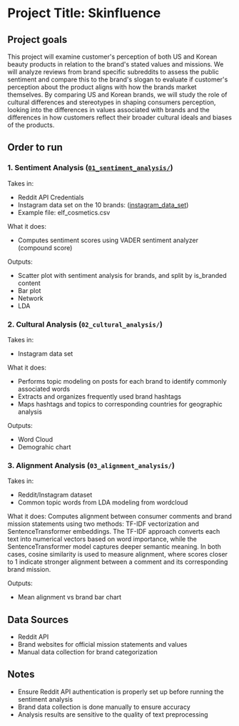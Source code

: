 # Project Title: Skinfluence

## Project goals

This project will examine customer's perception of both US and Korean beauty products in relation to the brand's stated values and missions. We will analyze reviews from brand specific subreddits to assess the public sentiment and compare this to the brand's slogan to evaluate if customer's perception about the product aligns with how the brands market themselves. By comparing US and Korean brands, we will study the role of cultural differences and stereotypes in shaping consumers perception, looking into the differences in values associated with brands and the differences in how customers reflect their broader cultural ideals and biases of the products.

## Order to run

### 1. Sentiment Analysis ([`01_sentiment_analysis/`](01_sentiment_analysis/))

Takes in:
- Reddit API Credentials
- Instagram data set on the 10 brands: ([instagram_data_set](data/instagram))
- Example file: elf_cosmetics.csv

What it does:
- Computes sentiment scores using VADER sentiment analyzer (compound score)

Outputs:
- Scatter plot with sentiment analysis for brands, and split by is_branded content 
- Bar plot
- Network 
- LDA 

### 2. Cultural Analysis (`02_cultural_analysis/`)

Takes in:
- Instagram data set 

What it does:
- Performs topic modeling on posts for each brand to identify commonly associated words
- Extracts and organizes frequently used brand hashtags
- Maps hashtags and topics to corresponding countries for geographic analysis

Outputs:
- Word Cloud
- Demograhic chart 

### 3. Alignment Analysis (`03_alignment_analysis/`)

Takes in:
- Reddit/Instagram dataset 
- Common topic words from LDA modeling from wordcloud

What it does:
Computes alignment between consumer comments and brand mission statements using two methods: TF-IDF vectorization and SentenceTransformer embeddings. The TF-IDF approach converts each text into numerical vectors based on word importance, while the SentenceTransformer model captures deeper semantic meaning. In both cases, cosine similarity is used to measure alignment, where scores closer to 1 indicate stronger alignment between a comment and its corresponding brand mission.

Outputs:
- Mean alignment vs brand bar chart

## Data Sources

- Reddit API 
- Brand websites for official mission statements and values
- Manual data collection for brand categorization

## Notes

- Ensure Reddit API authentication is properly set up before running the sentiment analysis
- Brand data collection is done manually to ensure accuracy
- Analysis results are sensitive to the quality of text preprocessing
